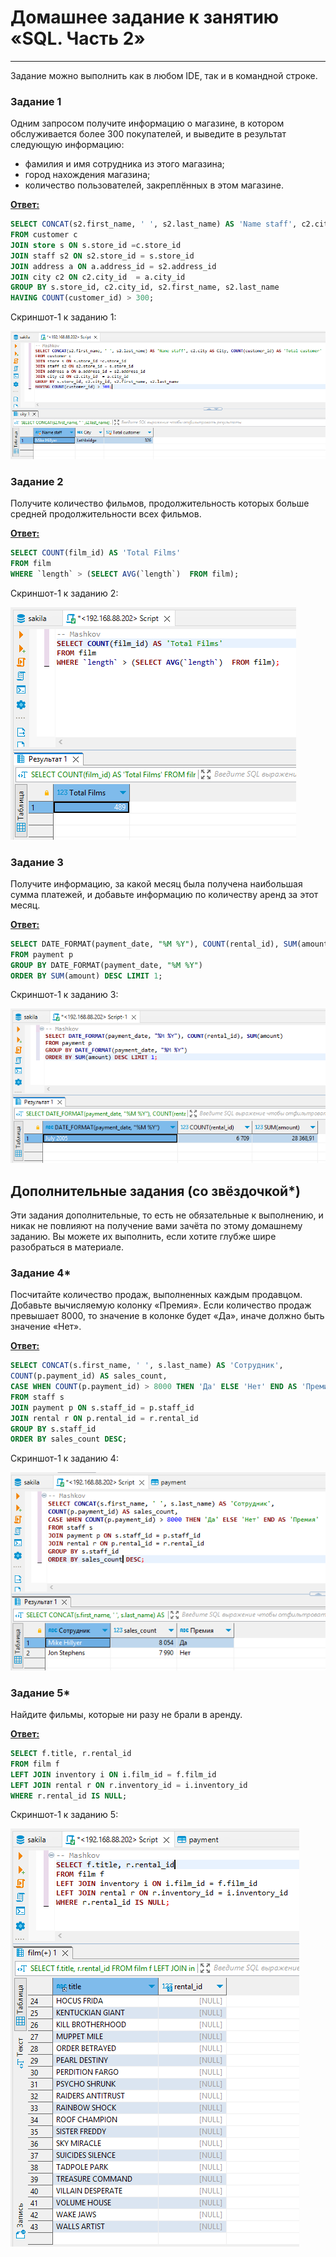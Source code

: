 # Домашнее задание к занятию «SQL. Часть 2»

---

Задание можно выполнить как в любом IDE, так и в командной строке.

### Задание 1

Одним запросом получите информацию о магазине, в котором обслуживается более 300 покупателей, и выведите в результат следующую информацию: 
- фамилия и имя сотрудника из этого магазина;
- город нахождения магазина;
- количество пользователей, закреплённых в этом магазине.


<ins>**Ответ:**</ins>
```sql
SELECT CONCAT(s2.first_name, ' ', s2.last_name) AS 'Name staff', c2.city AS City, COUNT(customer_id) AS 'Total customer'
FROM customer c
JOIN store s ON s.store_id =c.store_id
JOIN staff s2 ON s2.store_id = s.store_id 
JOIN address a ON a.address_id = s2.address_id
JOIN city c2 ON c2.city_id  = a.city_id
GROUP BY s.store_id, c2.city_id, s2.first_name, s2.last_name
HAVING COUNT(customer_id) > 300;
```
Скриншот-1 к заданию 1:

![Скриншот-1](https://github.com/alex31bel/sdb-homeworks/blob/main/img/12-4-1-1.PNG)


### Задание 2

Получите количество фильмов, продолжительность которых больше средней продолжительности всех фильмов.


<ins>**Ответ:**</ins>
```sql
SELECT COUNT(film_id) AS 'Total Films'
FROM film
WHERE `length` > (SELECT AVG(`length`)  FROM film);
```
Скриншот-1 к заданию 2:

![Скриншот-1](https://github.com/alex31bel/sdb-homeworks/blob/main/img/12-4-2-1.PNG)


### Задание 3

Получите информацию, за какой месяц была получена наибольшая сумма платежей, и добавьте информацию по количеству аренд за этот месяц.


<ins>**Ответ:**</ins>
```sql
SELECT DATE_FORMAT(payment_date, "%M %Y"), COUNT(rental_id), SUM(amount)
FROM payment p
GROUP BY DATE_FORMAT(payment_date, "%M %Y")
ORDER BY SUM(amount) DESC LIMIT 1;
```
Скриншот-1 к заданию 3:

![Скриншот-1](https://github.com/alex31bel/sdb-homeworks/blob/main/img/12-4-3-3.PNG)


## Дополнительные задания (со звёздочкой*)
Эти задания дополнительные, то есть не обязательные к выполнению, и никак не повлияют на получение вами зачёта по этому домашнему заданию. Вы можете их выполнить, если хотите глубже шире разобраться в материале.

### Задание 4*

Посчитайте количество продаж, выполненных каждым продавцом. Добавьте вычисляемую колонку «Премия». Если количество продаж превышает 8000, то значение в колонке будет «Да», иначе должно быть значение «Нет».


<ins>**Ответ:**</ins>
```sql
SELECT CONCAT(s.first_name, ' ', s.last_name) AS 'Сотрудник',
COUNT(p.payment_id) AS sales_count,
CASE WHEN COUNT(p.payment_id) > 8000 THEN 'Да' ELSE 'Нет' END AS 'Премия'
FROM staff s
JOIN payment p ON s.staff_id = p.staff_id
JOIN rental r ON p.rental_id = r.rental_id
GROUP BY s.staff_id
ORDER BY sales_count DESC;
```
Скриншот-1 к заданию 4:

![Скриншот-1](https://github.com/alex31bel/sdb-homeworks/blob/main/img/12-4-4-1.PNG)


### Задание 5*

Найдите фильмы, которые ни разу не брали в аренду.


<ins>**Ответ:**</ins>
```sql
SELECT f.title, r.rental_id
FROM film f
LEFT JOIN inventory i ON i.film_id = f.film_id
LEFT JOIN rental r ON r.inventory_id = i.inventory_id
WHERE r.rental_id IS NULL;
```
Скриншот-1 к заданию 5:

![Скриншот-1](https://github.com/alex31bel/sdb-homeworks/blob/main/img/12-4-5-1.PNG)


